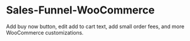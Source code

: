 # Sales-Funnel-WooCommerce
Add buy now button, edit add to cart text, add small order fees, and more WooCommerce customizations.
